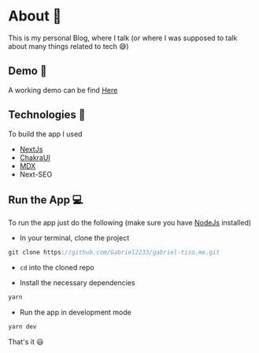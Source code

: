 # About :rocket:

This is my personal Blog, where I talk (or where I was supposed to talk about many things related to tech :sweat_smile:)


## Demo :eyes:

A working demo can be find [Here](https://gabriel-tiso-blog.vercel.app)

## Technologies :wrench:

To build the app I used

- [NextJs](https://nextjs.org)
- [ChakraUI](https://chakra-ui.com)
- [MDX](https://mdxjs.com)
- Next-SEO

## Run the App :computer:

To run the app just do the following (make sure you have [NodeJs](https://nodejs.org) installed)

- In your terminal, clone the project

```js
git clone https://github.com/Gabriel2233/gabriel-tiso.me.git
```
- ```cd``` into the cloned repo

- Install the necessary dependencies

```js
yarn 
```

- Run the app in development mode

```js
yarn dev
```

That's it :smiley:
